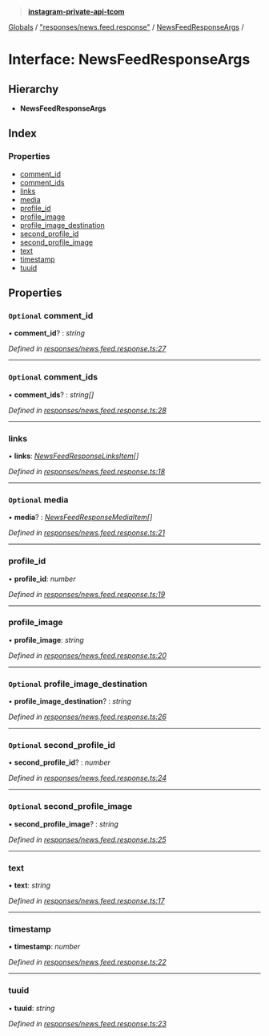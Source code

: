 > **[instagram-private-api-tcom](../README.md)**

[Globals](../README.md) / ["responses/news.feed.response"](../modules/_responses_news_feed_response_.md) / [NewsFeedResponseArgs](_responses_news_feed_response_.newsfeedresponseargs.md) /

# Interface: NewsFeedResponseArgs

## Hierarchy

* **NewsFeedResponseArgs**

## Index

### Properties

* [comment_id](_responses_news_feed_response_.newsfeedresponseargs.md#optional-comment_id)
* [comment_ids](_responses_news_feed_response_.newsfeedresponseargs.md#optional-comment_ids)
* [links](_responses_news_feed_response_.newsfeedresponseargs.md#links)
* [media](_responses_news_feed_response_.newsfeedresponseargs.md#optional-media)
* [profile_id](_responses_news_feed_response_.newsfeedresponseargs.md#profile_id)
* [profile_image](_responses_news_feed_response_.newsfeedresponseargs.md#profile_image)
* [profile_image_destination](_responses_news_feed_response_.newsfeedresponseargs.md#optional-profile_image_destination)
* [second_profile_id](_responses_news_feed_response_.newsfeedresponseargs.md#optional-second_profile_id)
* [second_profile_image](_responses_news_feed_response_.newsfeedresponseargs.md#optional-second_profile_image)
* [text](_responses_news_feed_response_.newsfeedresponseargs.md#text)
* [timestamp](_responses_news_feed_response_.newsfeedresponseargs.md#timestamp)
* [tuuid](_responses_news_feed_response_.newsfeedresponseargs.md#tuuid)

## Properties

### `Optional` comment_id

• **comment_id**? : *string*

*Defined in [responses/news.feed.response.ts:27](https://github.com/cuonglnhust/instagram-private-api-tcom/blob/3e16058/src/responses/news.feed.response.ts#L27)*

___

### `Optional` comment_ids

• **comment_ids**? : *string[]*

*Defined in [responses/news.feed.response.ts:28](https://github.com/cuonglnhust/instagram-private-api-tcom/blob/3e16058/src/responses/news.feed.response.ts#L28)*

___

###  links

• **links**: *[NewsFeedResponseLinksItem](_responses_news_feed_response_.newsfeedresponselinksitem.md)[]*

*Defined in [responses/news.feed.response.ts:18](https://github.com/cuonglnhust/instagram-private-api-tcom/blob/3e16058/src/responses/news.feed.response.ts#L18)*

___

### `Optional` media

• **media**? : *[NewsFeedResponseMediaItem](_responses_news_feed_response_.newsfeedresponsemediaitem.md)[]*

*Defined in [responses/news.feed.response.ts:21](https://github.com/cuonglnhust/instagram-private-api-tcom/blob/3e16058/src/responses/news.feed.response.ts#L21)*

___

###  profile_id

• **profile_id**: *number*

*Defined in [responses/news.feed.response.ts:19](https://github.com/cuonglnhust/instagram-private-api-tcom/blob/3e16058/src/responses/news.feed.response.ts#L19)*

___

###  profile_image

• **profile_image**: *string*

*Defined in [responses/news.feed.response.ts:20](https://github.com/cuonglnhust/instagram-private-api-tcom/blob/3e16058/src/responses/news.feed.response.ts#L20)*

___

### `Optional` profile_image_destination

• **profile_image_destination**? : *string*

*Defined in [responses/news.feed.response.ts:26](https://github.com/cuonglnhust/instagram-private-api-tcom/blob/3e16058/src/responses/news.feed.response.ts#L26)*

___

### `Optional` second_profile_id

• **second_profile_id**? : *number*

*Defined in [responses/news.feed.response.ts:24](https://github.com/cuonglnhust/instagram-private-api-tcom/blob/3e16058/src/responses/news.feed.response.ts#L24)*

___

### `Optional` second_profile_image

• **second_profile_image**? : *string*

*Defined in [responses/news.feed.response.ts:25](https://github.com/cuonglnhust/instagram-private-api-tcom/blob/3e16058/src/responses/news.feed.response.ts#L25)*

___

###  text

• **text**: *string*

*Defined in [responses/news.feed.response.ts:17](https://github.com/cuonglnhust/instagram-private-api-tcom/blob/3e16058/src/responses/news.feed.response.ts#L17)*

___

###  timestamp

• **timestamp**: *number*

*Defined in [responses/news.feed.response.ts:22](https://github.com/cuonglnhust/instagram-private-api-tcom/blob/3e16058/src/responses/news.feed.response.ts#L22)*

___

###  tuuid

• **tuuid**: *string*

*Defined in [responses/news.feed.response.ts:23](https://github.com/cuonglnhust/instagram-private-api-tcom/blob/3e16058/src/responses/news.feed.response.ts#L23)*